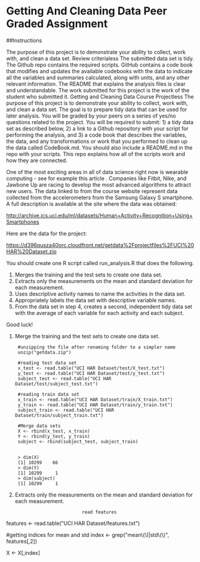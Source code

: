 # Getting And Cleaning Data Peer Graded Assignment

##Instructions

The purpose of this project is to demonstrate your ability to collect, work with, and clean a data set.
Review criterialess 
The submitted data set is tidy.
The Github repo contains the required scripts.
GitHub contains a code book that modifies and updates the available codebooks with the data to indicate all the variables and summaries calculated, along with units, and any other relevant information.
The README that explains the analysis files is clear and understandable.
The work submitted for this project is the work of the student who submitted it.
Getting and Cleaning Data Course Projectless 
The purpose of this project is to demonstrate your ability to collect, work with, and clean a data set. The goal is to prepare tidy data that can be used for later analysis. You will be graded by your peers on a series of yes/no questions related to the project. You will be required to submit: 1) a tidy data set as described below, 2) a link to a Github repository with your script for performing the analysis, and 3) a code book that describes the variables, the data, and any transformations or work that you performed to clean up the data called CodeBook.md. You should also include a README.md in the repo with your scripts. This repo explains how all of the scripts work and how they are connected.

One of the most exciting areas in all of data science right now is wearable computing - see for example this article . Companies like Fitbit, Nike, and Jawbone Up are racing to develop the most advanced algorithms to attract new users. The data linked to from the course website represent data collected from the accelerometers from the Samsung Galaxy S smartphone. A full description is available at the site where the data was obtained:

http://archive.ics.uci.edu/ml/datasets/Human+Activity+Recognition+Using+Smartphones

Here are the data for the project:

https://d396qusza40orc.cloudfront.net/getdata%2Fprojectfiles%2FUCI%20HAR%20Dataset.zip

You should create one R script called run_analysis.R that does the following.

1. Merges the training and the test sets to create one data set.
2. Extracts only the measurements on the mean and standard deviation for each measurement.
3. Uses descriptive activity names to name the activities in the data set.
4. Appropriately labels the data set with descriptive variable names.
5. From the data set in step 4, creates a second, independent tidy data set with the average of each variable for each activity and each subject.


Good luck!


1. Merge the training and the test sets to create one data set.

        #unzipping the file after renaming folder to a simpler name
        unzip("getdata.zip")
        
        #reading test data set
        x_test <- read.table("UCI HAR Dataset/test/X_test.txt")
        y_test <- read.table("UCI HAR Dataset/test/y_test.txt")
        subject_test <- read.table("UCI HAR Dataset/test/subject_test.txt")
        
        #reading train data set
        x_train <- read.table("UCI HAR Dataset/train/X_train.txt")
        y_train <- read.table("UCI HAR Dataset/train/y_train.txt")
        subject_train <- read.table("UCI HAR Dataset/train/subject_train.txt")
        
        #Merge data sets
        X <- rbind(x_test, x_train)
        Y <- rbind(y_test, y_train)
        subject <- rbind(subject_test, subject_train)
        

        > dim(X)
        [1] 10299    66
        > dim(Y)
        [1] 10299     1
        > dim(subject)
        [1] 10299     1

2. Extracts only the measurements on the mean and standard deviation for each measurement.

                                read features
features <- read.table("UCI HAR Dataset/features.txt")

#getting indices for mean and std
index <- grep("mean\\(\\)|std\\(\\)", features[,2])

X <- X[,index]

